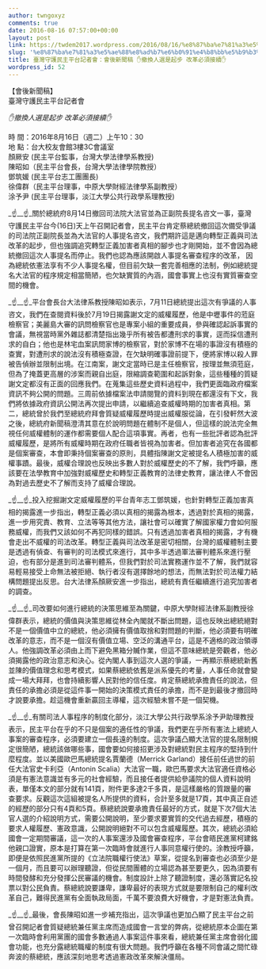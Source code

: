 ```yaml
---
author: twngoxyz
comments: true
date: 2016-08-16 07:57:00+00:00
layout: post
link: https://twdem2017.wordpress.com/2016/08/16/%e8%87%ba%e7%81%a3%e5%ae%88%e8%ad%b7%e6%b0%91%e4%b8%bb%e5%b9%b3%e5%8f%b0%e8%a8%98%e8%80%85%e6%9c%83%ef%bc%9a%e6%9c%83%e5%be%8c%e6%96%b0%e8%81%9e%e7%a8%bf-%e2%9c%8b%e6%92%a4%e6%8f%9b%e4%ba%ba%e9%81%b8/
slug: '%e8%87%ba%e7%81%a3%e5%ae%88%e8%ad%b7%e6%b0%91%e4%b8%bb%e5%b9%b3%e5%8f%b0%e8%a8%98%e8%80%85%e6%9c%83%ef%bc%9a%e6%9c%83%e5%be%8c%e6%96%b0%e8%81%9e%e7%a8%bf-%e2%9c%8b%e6%92%a4%e6%8f%9b%e4%ba%ba%e9%81%b8'
title: 臺灣守護民主平台記者會：會後新聞稿 ✋撤換人選是起步 改革必須接續✋
wordpress_id: 52
---
```


【會後新聞稿】  
臺灣守護民主平台記者會

_✋_撤換人選是起步 改革必須接續_✋_

時 間：2016年8月16日（週二）上午10：30  
地 點：台大校友會館3樓3C會議室  
顏厥安 (民主平台監事，台灣大學法律學系教授)  
陳昭如（民主平台會長，台灣大學法律學院教授）  
鄧筑媛 (民主平台志工團團長)  
徐偉群（民主平台理事，中原大學財經法律學系副教授）  
涂予尹 (民主平台理事，淡江大學公共行政學系理教授)

_☝__☝_關於總統府8月14日撤回司法院大法官並為正副院長提名咨文一事，臺灣守護民主平台今(16日)天上午召開記者會，民主平台肯定蔡總統撤回這次備受爭議的司法院正副院長並為大法官的人事提名咨文，我們期許這是邁向轉型正義與司法改革的起步，但也強調追究轉型正義加害者真相的腳步也才剛開始，並不會因為總統撤回這次人事提名而停止。我們也認為應該開啟人事提名審查程序的改革， 因為總統依憲法享有不少人事提名權，但目前欠缺一套完善相應的法制，例如總統提名大法官的程序規定相當簡陋，也欠缺實質的內涵，國會事實上也沒有實質審查空間的機會。

_☝__☝_平台會長台大法律系教授陳昭如表示，7月11日總統提出這次有爭議的人事咨文，我們在查閱資料後於7月19日揭露謝文定的威權履歷，他是中壢事件的蒞庭檢察官；美麗島大審的訊問檢察官也是專案小組的重要成員，參與確認起訴事實的會議，無視當時黨外雜誌都清楚指出幾乎所有被告都遭刑求的事實，逕而採信遭刑求的自白；他也是林宅血案訊問家博的檢察官，對於家博不在場的事證沒有積極的查實，對遭刑求的說法沒有積極查證，在欠缺明確事證前提下，便將家博以殺人罪被告偵辦並限制出境。在江南案，謝文定當時已是主任檢察官，按理並無須蒞庭，但為了掩蓋更高層的涉案而親自出庭，限縮調查範圍和起訴對象，這些種種的質疑謝文定都沒有正面的回應我們。在蒐集這些歷史資料過程中，我們更面臨政府檔案資訊不夠公開的問題。三周前依據檔案法申請閱覽的資料到現在都還沒有下文，我們將依據政府資訊公開法再次提出申請，以繼續追查威權時期的加害者真相。第二，總統曾於我們至總統府拜會質疑威權履歷時提出威權服從論，在引發軒然大波之後，總統府新聞稿澄清其意在於說明問題在體制不是個人，但這樣的說法完全無視任何威權體制的運作都需要個人配合這項事實。再者，也有一些批評者認為批評威權履歷，是將所有威權時期在政府任職者皆視為加害者。但加害者追究在各國都是個案審查，本會即秉持個案審查的原則，具體指陳謝文定被提名人積極加害的威權事蹟。最後，威權合理說也反映出多數人對於威權歷史的不了解，我們呼籲，應該要在法學教育中加強對威權歷史和轉型正義教育的法律史教育，讓法律人不會因為對過去歷史不了解而支持了威權合理說。

_☝__☝_投入挖掘謝文定威權履歷的平台青年志工鄧筑媛，也針對轉型正義加害真相的揭露進一步指出，轉型正義必須以真相的揭露為根本，透過對於真相的揭露，進一步用究責、教育、立法等等其他方法，讓社會可以確實了解國家權力會如何服務威權，而我們又該如何不再犯同樣的錯誤。只有透過加害者真相的揭露，才有機會走出不威權的司法改革。轉型正義與司法改革是密切相關，台灣的威權體制主要是透過有偵查、有審判的司法模式來進行，其中多半透過軍法審判體系來進行壓迫，也有部分是進到司法審判體系，但我們對於司法實務運作並不了解，我們就容易輕易接受上命無法被拒絕、執行者沒有選擇餘地的想法，而無法對於司法權力結構問題提出反思。台大法律系顏厥安進一步指出，總統有責任繼續進行追究加害者的調查。

_☝__☝_司改要如何進行總統的決策思維至為關鍵，中原大學財經法律系副教授徐偉群表示，總統的價值與決策思維從林全內閣就不斷出問題，這也反映出總統絕對不是一個價值中立的總統，他必須擁有價值取捨和對問題的判斷，他必須要有明確改革的意志，而不是一個沒有價值立場、空泛的溝通平台，這是不適格的政治領導人。他強調改革必須由上而下避免黑箱分贓作業，但這不意味總統是旁觀者，他必須揭露他的政治意志和決心。從內閣人事到這次人選的爭議，一再顯示蔡總統新舊並陳的價值理念和思考模式，如果蔡總統依舊是派系優先的考量，人事任命就會變成一場大拜拜，也會持續影響人民對他的信任度。肯定蔡總統承擔責任的說法，但責任的承擔必須是從這件事一開始的決策模式責任的承擔，而不是到最後才撤回時才說要承擔。趁這機會重新贏回主導權，這次經驗未嘗不是一個契機。

_☝__☝_有關司法人事程序的制度化部分，淡江大學公共行政學系涂予尹助理教授表示，民主平台在乎的不只是個案的適任性的爭議，我們更在乎所有憲法上總統人事案的審查程序，必須要建立一個長遠的制度。這次爭議凸顯大法官的提名限制規定很簡陋，總統該做哪些事，國會要如何接招更涉及對總統對民主程序的堅持到什麼程度。並以美國歐巴馬總統提名賈蘭德（Merrick Garland）接任前任過世的前任大法官史卡利亞（Antonin Scalia）大法官一職，歐巴馬要求大法官適任資格必須是有憲法意識並有多元的社會經驗，而且接任者提供給參議院的個人資料說明表，單僅本文的部分就有141頁，附件更多達2千多頁，是這樣嚴格的質跟量的審查要求。反觀這次這組被提名人所提供的資料，合計至多就是17頁，其中真正自述的經歷的部分只有4頁和5頁。蔡總統說要承擔責任最好的方式，就是下次7個大法官人選的介紹說明方式，需要公開說明，至少要求要實質的交代過去經歷，積極的要求人權履歷、憲政意識，公開說明絕對不可以包含威權履歷。其次，總統必須給國會一定期間審議，這一次的人事案還涉及國會審查程序，平台會晤民進黨柯建銘他親口證實，原本是打算在第一次臨時會就進行人事同意權行使的。涂教授呼籲，即便是依照民進黨所提的《立法院職權行使法》草案，從提名到審查也必須至少是一個月，而且要可以辦理聽證，但從民間團體的立場認為甚至要更久，因為須要有時間發酵和充分發揮公民審議的機會。制度設計上除了聽證制度，還必落實記名投票以對公民負責。蔡總統說要謙卑，謙卑最好的表現方式就是要限制自己的權利改革自己，難得民進黨有全面執政局面，千萬不要浪費大好機會，才是對憲法負責。

_☝__☝_最後，會長陳昭如進一步補充指出，這次爭議也更加凸顯了民主平台之前曾召開記者會質疑總統兼任黨主席而造成國會一言堂的弊病，從總統原本企圖在第一次臨時會利用黨團的國會多數通過人事案這件事來看，總統兼任黨主席會弱化國會功能，也充分露總統職權的制度有很大問題。我們呼籲在各種不同會議之間忙碌奔波的蔡總統，應該深刻地思考透過憲政改革來解決僵局。
